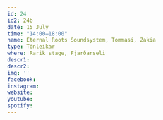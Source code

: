 ```yaml
---
id: 24
id2: 24b
date: 15 July
time: "14:00–18:00"
name: Eternal Roots Soundsystem, Tommasi, Zakia
type: Tónleikar
where: Rarik stage, Fjarðarseli
descr1: 
descr2: 
img: ''
facebook: 
instagram:  
website:
youtube: 
spotify:
---
```

